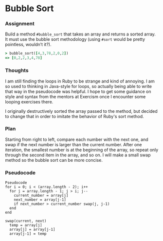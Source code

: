 # Bubble Sort

### Assignment

Build a method `#bubble_sort` that takes an array and returns a sorted array. It must use the bubble sort methodology (using `#sort` would be pretty pointless, wouldn’t it?).

```ruby
> bubble_sort([4,3,78,2,0,2])
=> [0,2,2,3,4,78]
```

### Thoughts

I am still finding the loops in Ruby to be strange and kind of annoying. I am so used to thinking in Java-style for loops, so actually being able to write that way in the pseudocode was helpful. I hope to get some guidance on style and syntax from the mentors at Exercism once I encounter some looping exercises there.

I originally destructively sorted the array passed to the method, but decided to change that in order to imitate the behavior of Ruby's sort method.

### Plan

Starting from right to left, compare each number with the next one, and swap if the next number is larger than the current number. After one iteration, the smallest number is at the beginning of the array, so repeat only through the second item in the array, and so on. I will make a small swap method so the bubble sort can be more concise.

### Pseudocode

```pseudocode
Pseudocode
for i = 0; i < (array.length - 2); i++
  for j = array.length - 1; j > i; j--
    current_number = array[j]
    next_number = array[j-1]
    if next_number > current_number swap(j, j-1)
  end
end

swap(current, next)
  temp = array[j]
  array[j] = array[j-1]
  array[j-1] = temp
```